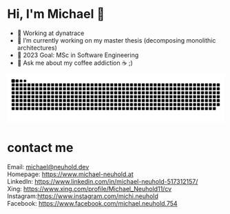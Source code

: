 # Hi, I'm Michael 👋

- 🔭 Working at dynatrace
- 🌱 I’m currently working on my master thesis (decomposing monolithic architectures)
- 🎯 2023 Goal: MSc in Software Engineering
- 💬 Ask me about my coffee addiction ☕ ;)

![commit snake](./github-contribution-grid-snake.svg)

# contact me
Email:    michael@neuhold.dev </br>
Homepage: https://www.michael-neuhold.at </br>
LinkedIn: https://www.linkedin.com/in/michael-neuhold-517312157/ </br>
Xing:     https://www.xing.com/profile/Michael_Neuhold11/cv </br>
Instagram:https://www.instagram.com/michi.neuhold </br>
Facebook: https://www.facebook.com/michael.neuhold.754
